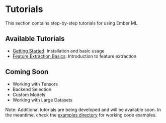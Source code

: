 # Tutorials

This section contains step-by-step tutorials for using Ember ML.

## Available Tutorials

- [Getting Started](getting_started.md): Installation and basic usage
- [Feature Extraction Basics](feature_extraction_basics.md): Introduction to feature extraction

## Coming Soon

- Working with Tensors
- Backend Selection
- Custom Models
- Working with Large Datasets

Note: Additional tutorials are being developed and will be available soon. In the meantime, check the [examples directory](../../examples/) for working code examples.